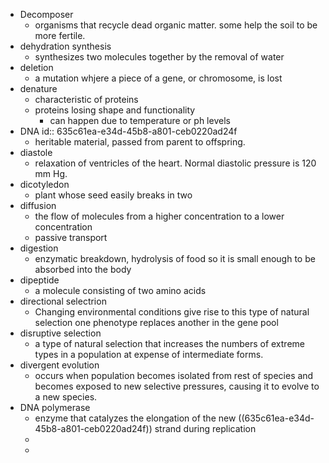 - Decomposer
	- organisms that recycle dead organic matter. some help the soil to be more fertile.
- dehydration synthesis
	- synthesizes two molecules together by the removal of water
- deletion
	- a mutation whjere a piece of a gene, or chromosome, is lost
- denature
	- characteristic of proteins
	- proteins losing shape and functionality
		- can happen due to temperature or ph levels
- DNA
  id:: 635c61ea-e34d-45b8-a801-ceb0220ad24f
	- heritable material, passed from parent to offspring.
- diastole
	- relaxation of ventricles of the heart. Normal diastolic pressure is 120 mm Hg.
- dicotyledon
	- plant whose seed easily breaks in two
- diffusion
	- the flow of molecules from a higher concentration to a lower concentration
	- passive transport
- digestion
	- enzymatic breakdown, hydrolysis of food so it is small enough to be absorbed into the body
- dipeptide
	- a molecule consisting of two amino acids
- directional selectrion
	- Changing environmental conditions give rise to this type of natural selection one phenotype replaces another in the gene pool
- disruptive selection
	- a type of natural selection that increases the numbers of extreme types in a population at expense of intermediate forms.
- divergent evolution
	- occurs when population becomes isolated from rest of species and becomes exposed to new selective pressures, causing it to evolve to a new species.
- DNA polymerase
	- enzyme that catalyzes the elongation of the new ((635c61ea-e34d-45b8-a801-ceb0220ad24f)) strand during replication
	-
	-